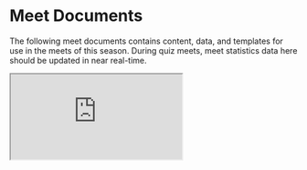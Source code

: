 <!-- docs:hide_top_photo -->

# Meet Documents

The following meet documents contains content, data, and templates for use in
the meets of this season. During quiz meets, meet statistics data here should be
updated in near real-time.

<iframe
    src="https://drive.google.com/embeddedfolderview?id=1CaCAljxTWHC-5pfW5DHtHdoJsYe2LdLP#list"
    class="google_drive"></iframe>
